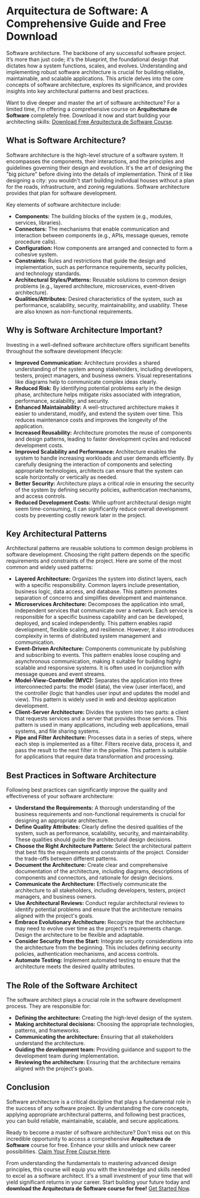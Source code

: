 # Arquitectura de Software: A Comprehensive Guide and Free Download

Software architecture. The backbone of any successful software project. It’s more than just code; it's the blueprint, the foundational design that dictates how a system functions, scales, and evolves. Understanding and implementing robust software architecture is crucial for building reliable, maintainable, and scalable applications. This article delves into the core concepts of software architecture, explores its significance, and provides insights into key architectural patterns and best practices.

Want to dive deeper and master the art of software architecture? For a limited time, I'm offering a comprehensive course on **Arquitectura de Software** completely free.  Download it now and start building your architecting skills: [Download Free Arquitectura de Software Course](https://udemywork.com/arquitectura-de-software).

## What is Software Architecture?

Software architecture is the high-level structure of a software system. It encompasses the components, their interactions, and the principles and guidelines governing their design and evolution.  It's the art of designing the "big picture" before diving into the details of implementation. Think of it like designing a city: you wouldn't start building individual houses without a plan for the roads, infrastructure, and zoning regulations.  Software architecture provides that plan for software development.

Key elements of software architecture include:

*   **Components:** The building blocks of the system (e.g., modules, services, libraries).
*   **Connectors:** The mechanisms that enable communication and interaction between components (e.g., APIs, message queues, remote procedure calls).
*   **Configuration:**  How components are arranged and connected to form a cohesive system.
*   **Constraints:** Rules and restrictions that guide the design and implementation, such as performance requirements, security policies, and technology standards.
*   **Architectural Styles/Patterns:** Reusable solutions to common design problems (e.g., layered architecture, microservices, event-driven architecture).
*   **Qualities/Attributes:**  Desired characteristics of the system, such as performance, scalability, security, maintainability, and usability. These are also known as non-functional requirements.

## Why is Software Architecture Important?

Investing in a well-defined software architecture offers significant benefits throughout the software development lifecycle:

*   **Improved Communication:** Architecture provides a shared understanding of the system among stakeholders, including developers, testers, project managers, and business owners.  Visual representations like diagrams help to communicate complex ideas clearly.
*   **Reduced Risk:** By identifying potential problems early in the design phase, architecture helps mitigate risks associated with integration, performance, scalability, and security.
*   **Enhanced Maintainability:** A well-structured architecture makes it easier to understand, modify, and extend the system over time.  This reduces maintenance costs and improves the longevity of the application.
*   **Increased Reusability:**  Architecture promotes the reuse of components and design patterns, leading to faster development cycles and reduced development costs.
*   **Improved Scalability and Performance:**  Architecture enables the system to handle increasing workloads and user demands efficiently. By carefully designing the interaction of components and selecting appropriate technologies, architects can ensure that the system can scale horizontally or vertically as needed.
*   **Better Security:**  Architecture plays a critical role in ensuring the security of the system by defining security policies, authentication mechanisms, and access controls.
*   **Reduced Development Costs:** While upfront architectural design might seem time-consuming, it can significantly reduce overall development costs by preventing costly rework later in the project.

## Key Architectural Patterns

Architectural patterns are reusable solutions to common design problems in software development. Choosing the right pattern depends on the specific requirements and constraints of the project. Here are some of the most common and widely used patterns:

*   **Layered Architecture:**  Organizes the system into distinct layers, each with a specific responsibility.  Common layers include presentation, business logic, data access, and database. This pattern promotes separation of concerns and simplifies development and maintenance.
*   **Microservices Architecture:**  Decomposes the application into small, independent services that communicate over a network.  Each service is responsible for a specific business capability and can be developed, deployed, and scaled independently.  This pattern enables rapid development, flexible scaling, and resilience.  However, it also introduces complexity in terms of distributed system management and communication.
*   **Event-Driven Architecture:** Components communicate by publishing and subscribing to events.  This pattern enables loose coupling and asynchronous communication, making it suitable for building highly scalable and responsive systems.  It is often used in conjunction with message queues and event streams.
*   **Model-View-Controller (MVC):**  Separates the application into three interconnected parts: the model (data), the view (user interface), and the controller (logic that handles user input and updates the model and view).  This pattern is widely used in web and desktop application development.
*   **Client-Server Architecture:** Divides the system into two parts: a client that requests services and a server that provides those services.  This pattern is used in many applications, including web applications, email systems, and file sharing systems.
*   **Pipe and Filter Architecture:**  Processes data in a series of steps, where each step is implemented as a filter.  Filters receive data, process it, and pass the result to the next filter in the pipeline.  This pattern is suitable for applications that require data transformation and processing.

## Best Practices in Software Architecture

Following best practices can significantly improve the quality and effectiveness of your software architecture:

*   **Understand the Requirements:**  A thorough understanding of the business requirements and non-functional requirements is crucial for designing an appropriate architecture.
*   **Define Quality Attributes:** Clearly define the desired qualities of the system, such as performance, scalability, security, and maintainability. These qualities should guide the architectural design decisions.
*   **Choose the Right Architecture Pattern:**  Select the architectural pattern that best fits the requirements and constraints of the project. Consider the trade-offs between different patterns.
*   **Document the Architecture:**  Create clear and comprehensive documentation of the architecture, including diagrams, descriptions of components and connectors, and rationale for design decisions.
*   **Communicate the Architecture:**  Effectively communicate the architecture to all stakeholders, including developers, testers, project managers, and business owners.
*   **Use Architectural Reviews:**  Conduct regular architectural reviews to identify potential problems and ensure that the architecture remains aligned with the project's goals.
*   **Embrace Evolutionary Architecture:**  Recognize that the architecture may need to evolve over time as the project's requirements change.  Design the architecture to be flexible and adaptable.
*   **Consider Security from the Start:** Integrate security considerations into the architecture from the beginning.  This includes defining security policies, authentication mechanisms, and access controls.
*   **Automate Testing:**  Implement automated testing to ensure that the architecture meets the desired quality attributes.

## The Role of the Software Architect

The software architect plays a crucial role in the software development process. They are responsible for:

*   **Defining the architecture:**  Creating the high-level design of the system.
*   **Making architectural decisions:**  Choosing the appropriate technologies, patterns, and frameworks.
*   **Communicating the architecture:**  Ensuring that all stakeholders understand the architecture.
*   **Guiding the development team:**  Providing guidance and support to the development team during implementation.
*   **Reviewing the architecture:**  Ensuring that the architecture remains aligned with the project's goals.

## Conclusion

Software architecture is a critical discipline that plays a fundamental role in the success of any software project. By understanding the core concepts, applying appropriate architectural patterns, and following best practices, you can build reliable, maintainable, scalable, and secure applications.

Ready to become a master of software architecture? Don't miss out on this incredible opportunity to access a comprehensive **Arquitectura de Software** course for free. Enhance your skills and unlock new career possibilities. [Claim Your Free Course Here](https://udemywork.com/arquitectura-de-software).

From understanding the fundamentals to mastering advanced design principles, this course will equip you with the knowledge and skills needed to excel as a software architect. It's a small investment of your time that will yield significant returns in your career. Start building your future today and **download the Arquitectura de Software course for free!** [Get Started Now](https://udemywork.com/arquitectura-de-software).
